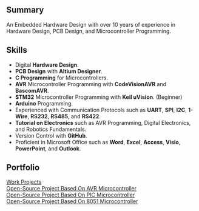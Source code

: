 ## Summary
An Embedded Hardware Design with over 10 years of experience in Hardware Design, PCB Design, and Microcontroller Programming.

## Skills
- Digital **Hardware Design**.
- **PCB Design** with **Altium Designer**.
- **C Programming** for Microcontrollers.
- **AVR** Microcontroller Programming with **CodeVisionAVR** and **BascomAVR**.
- **STM32** Microcontroller Programming with **Keil uVision**. (Beginner)
- **Arduino** Programming.
- Experienced with Communication Protocols such as **UART**, **SPI**, **I2C**, **1-Wire**, **RS232**, **RS485**, and **RS422**.
- **Tutorial on Electronics** such as AVR Programming, Digital Electronics, and Robotics Fundamentals.
- Version Control with **GitHub**.
- Proficient in Microsoft Office such as **Word**, **Excel**, **Access**, **Visio**, **PowerPoint**, and **Outlook**.

## Portfolio
[Work Projects](Portfolio/ReadMe.md)  
[Open-Source Project Based On AVR Microcontroller](https://github.com/AliRezaJoodi/AVR_Projects)  
[Open-Source Project Based On PIC Microcontroller](https://github.com/AliRezaJoodi/PIC_Projects)  
[Open-Source Project Based On 8051 Microcontroller](https://github.com/AliRezaJoodi/8051_Projects)  
